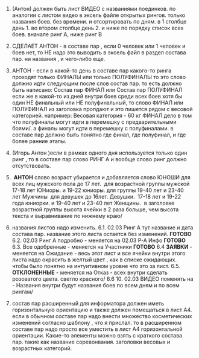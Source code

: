 1. (Антон) должен быть лист ВИДЕО с названиями поединков. по аналогии с листом видео в эксель файле открытых рингов. только названия боев. без времени. и отсортировать по дням. в 1 столбце день 1. во втором столбце день 2. и ниже по порядку список всех боев. вначале ринг А, ниже ринг В
2. СДЕЛАЕТ АНТОН - в составе пар , если 0 человек или 1 человек и боев нет, то НЕ надо это выводить в эксель файл в раздел состава пар. ни названия , и чего-либо еще.
3. АНТОН - если в какой-то день в составе пар какого-то ринга проходят только ФИНАЛЫ или только ПОЛУФИНАЛЫ то это слово должно идти следующим после слов состав пар. то есть должно быть написано: 
   Состав пар ФИНАЛ или 
   Состав пар ПОЛУФИНАЛ 
   если же в какой-то из дней внутри боев среди всех боев хотя бы один НЕ финальный или НЕ полуфинальный, то слово ФИНАЛ или ПОЛУФИНАЛ из заголовка пропдают и это пишется рядом с весовой категорией. например:
   Весовая категория - 60 кг ФИНАЛ
   дело в том что полуфиналы могут идти в перемешку с предварительными боями/. а финалы могут идти в перемешку с полуфиналами. в составе пар должно быть понятно где финал, где полуфинал, и где более ранние этапы.
4. (Игорь Антон )если в рамках одного дня используется только один ринг , то в составе пар слово РИНГ А и вообще слово ринг должно отсутствовать.
5.  **АНТОН** слово возраст убирается и добавляется слово ЮНОШИ для всех лиц мужского пола до 17 лет.    для возрастной группы мужской 17-18 лет ЮНиоры. и 19-22 юниоры. для группы 19-40 лет и 23-40 лет Мужчины    для девушек до 16лет. Девушки.    17-18 лет и 19-22 года юниорки. и 19-40 лет и 23-40 лет Женщины.    в заголовке возрастной группы высота ячейки в 2 раза больше, чем высота текста и выравнивание по нижнему краю/
   
   
   
6. названия листов надо изменить. 
   6.1. 02.03 Ринг А тут название и дата состава пар. название этого листа остается без изменений. **ГОТОВО**
   6.2. 02.03 Ринг А подробно - меняется на 02.03 Р-А Инфо **ГОТОВО**
   6.3. Все одобренные - меняется на Участники **ГОТОВО**
   6.4 **ЗАЯВКИ** - меняется на Ожидание - весь этот лист и все ячейки внутри этого листа надо окрасить в желтый цвет , как в списке ожидающих. чтобы было понятно на интуитивном уровне что это за лист.
   6.5. **ОТКЛОНЕННЫЕ** - меняется на Отказ - всех внутри сделать розоватого цвета. светло красного/
   6.6 10. 02.03 ВИДЕО поменять на - Названия внутри будут названия боев по всем дням и по всем рингам/
   
7. состав пар расширенный для информатора должен иметь горизонтальную ориентацию и также должен помещаться в лист А4. если в обычном составе пар надо внести множество косметических изменений согласно шаблону , что я прислал. то в расширенном составе пар надо просто все уместить в лист А4 горизонтальной ориентации. Какие-то элементы можно взять с краткого состава пар. такие как название соревонвания. заголовки весовых и возрастных категорий. 